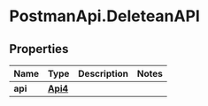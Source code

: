 # PostmanApi.DeleteanAPI

## Properties

Name | Type | Description | Notes
------------ | ------------- | ------------- | -------------
**api** | [**Api4**](Api4.md) |  | 


